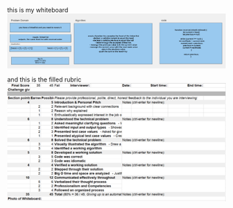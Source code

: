 this is my whiteboard 
![linked list 1](./1.png)

and this is the filled rubric
![linked list 1](./2.png)
